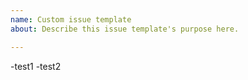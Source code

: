 ```yaml
---
name: Custom issue template
about: Describe this issue template's purpose here.

---
```


-test1
-test2
